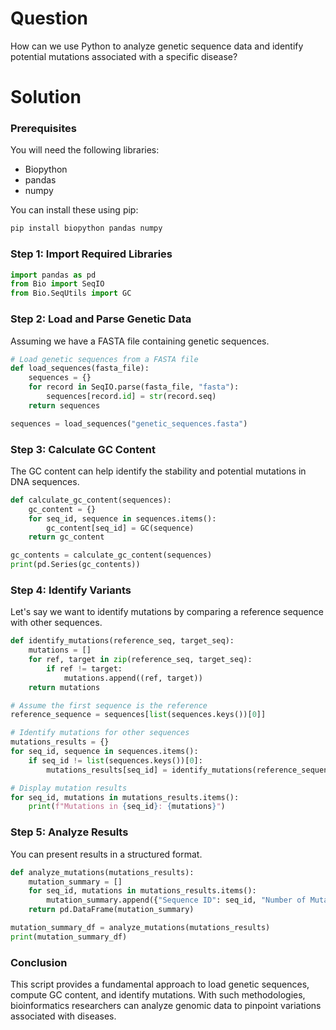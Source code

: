 # Question
How can we use Python to analyze genetic sequence data and identify potential mutations associated with a specific disease?

# Solution

### Prerequisites
You will need the following libraries:
- Biopython
- pandas
- numpy

You can install these using pip:

```bash
pip install biopython pandas numpy
```

### Step 1: Import Required Libraries

```python
import pandas as pd
from Bio import SeqIO
from Bio.SeqUtils import GC
```

### Step 2: Load and Parse Genetic Data

Assuming we have a FASTA file containing genetic sequences.

```python
# Load genetic sequences from a FASTA file
def load_sequences(fasta_file):
    sequences = {}
    for record in SeqIO.parse(fasta_file, "fasta"):
        sequences[record.id] = str(record.seq)
    return sequences

sequences = load_sequences("genetic_sequences.fasta")
```

### Step 3: Calculate GC Content

The GC content can help identify the stability and potential mutations in DNA sequences.

```python
def calculate_gc_content(sequences):
    gc_content = {}
    for seq_id, sequence in sequences.items():
        gc_content[seq_id] = GC(sequence)
    return gc_content

gc_contents = calculate_gc_content(sequences)
print(pd.Series(gc_contents))
```

### Step 4: Identify Variants

Let's say we want to identify mutations by comparing a reference sequence with other sequences.

```python
def identify_mutations(reference_seq, target_seq):
    mutations = []
    for ref, target in zip(reference_seq, target_seq):
        if ref != target:
            mutations.append((ref, target))
    return mutations

# Assume the first sequence is the reference
reference_sequence = sequences[list(sequences.keys())[0]]

# Identify mutations for other sequences
mutations_results = {}
for seq_id, sequence in sequences.items():
    if seq_id != list(sequences.keys())[0]:
        mutations_results[seq_id] = identify_mutations(reference_sequence, sequence)

# Display mutation results
for seq_id, mutations in mutations_results.items():
    print(f"Mutations in {seq_id}: {mutations}")
```

### Step 5: Analyze Results

You can present results in a structured format.

```python
def analyze_mutations(mutations_results):
    mutation_summary = []
    for seq_id, mutations in mutations_results.items():
        mutation_summary.append({"Sequence ID": seq_id, "Number of Mutations": len(mutations), "Mutations": mutations})
    return pd.DataFrame(mutation_summary)

mutation_summary_df = analyze_mutations(mutations_results)
print(mutation_summary_df)
```

### Conclusion

This script provides a fundamental approach to load genetic sequences, compute GC content, and identify mutations. With such methodologies, bioinformatics researchers can analyze genomic data to pinpoint variations associated with diseases.